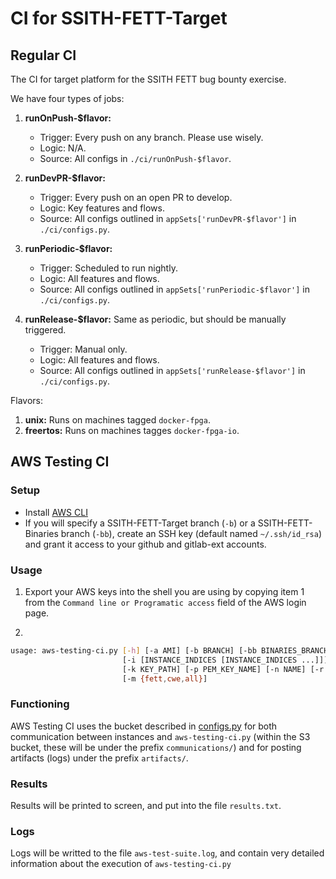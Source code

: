 # CI for SSITH-FETT-Target

## Regular CI

The CI for target platform for the SSITH FETT bug bounty exercise.

We have four types of jobs:
1. **runOnPush-$flavor:**
    - Trigger: Every push on any branch. Please use wisely.
    - Logic: N/A.
    - Source: All configs in `./ci/runOnPush-$flavor`.
2. **runDevPR-$flavor:**   
    - Trigger: Every push on an open PR to develop.
    - Logic: Key features and flows.
    - Source: All configs outlined in `appSets['runDevPR-$flavor']` in `./ci/configs.py`.

3. **runPeriodic-$flavor:**
    - Trigger: Scheduled to run nightly.
    - Logic: All features and flows.
    - Source: All configs outlined in `appSets['runPeriodic-$flavor']` in `./ci/configs.py`.

4. **runRelease-$flavor:** Same as periodic, but should be manually triggered.
    - Trigger: Manual only.
    - Logic: All features and flows.
    - Source: All configs outlined in `appSets['runRelease-$flavor']` in `./ci/configs.py`.

Flavors:
1. **unix:** Runs on machines tagged `docker-fpga`.
2. **freertos:** Runs on machines tagges `docker-fpga-io`.

## AWS Testing CI

### Setup

- Install [AWS CLI](https://docs.aws.amazon.com/cli/latest/userguide/install-cliv2.html)
- If you will specify a SSITH-FETT-Target branch (`-b`) or a SSITH-FETT-Binaries branch (`-bb`), create an SSH key (default named `~/.ssh/id_rsa`) and grant it access to your github and gitlab-ext accounts.

### Usage

1. Export your AWS keys into the shell you are using by copying item 1 from the `Command line or Programatic access` field of the AWS login page.

2.
```bash
usage: aws-testing-ci.py [-h] [-a AMI] [-b BRANCH] [-bb BINARIES_BRANCH] [-c CAP]
                         [-i [INSTANCE_INDICES [INSTANCE_INDICES ...]]]
                         [-k KEY_PATH] [-p PEM_KEY_NAME] [-n NAME] [-r RUNS]
                         [-m {fett,cwe,all}]
```

### Functioning

AWS Testing CI uses the bucket described in [configs.py](configs.py) for both communication between instances and `aws-testing-ci.py` (within the S3 bucket, these will be under the prefix `communications/`) and for posting artifacts (logs) under the prefix `artifacts/`.

### Results

Results will be printed to screen, and put into the file `results.txt`.

### Logs 

Logs will be writted to the file `aws-test-suite.log`, and contain very detailed information about the execution of `aws-testing-ci.py` 